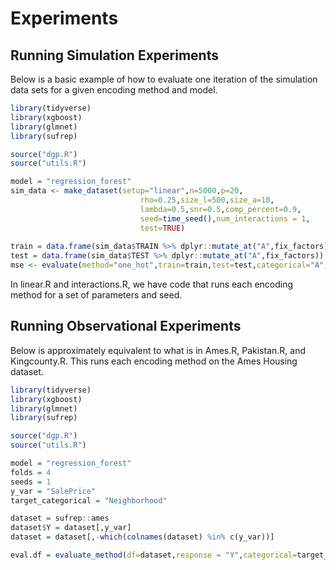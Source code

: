 # Experiments


## Running Simulation Experiments
Below is a basic example of how to evaluate one iteration of the simulation data sets for a given encoding method and model.
```R
library(tidyverse)
library(xgboost)
library(glmnet)
library(sufrep)

source("dgp.R")
source("utils.R")

model = "regression_forest"
sim_data <- make_dataset(setup="linear",n=5000,p=20,
                             rho=0.25,size_l=500,size_a=10,
                             lambda=0.5,snr=0.5,comp_percent=0.9,
                             seed=time_seed(),num_interactions = 1,
                             test=TRUE)
                             
train = data.frame(sim_data$TRAIN %>% dplyr::mutate_at("A",fix_factors))
test = data.frame(sim_data$TEST %>% dplyr::mutate_at("A",fix_factors))
mse <- evaluate(method="one_hot",train=train,test=test,categorical="A",response="Y",model=model)
```
In linear.R and interactions.R, we have code that runs each encoding method for a set of parameters and seed.

## Running Observational Experiments
Below is approximately equivalent to what is in Ames.R, Pakistan.R, and Kingcounty.R. This runs each encoding method on the Ames Housing dataset.
```R
library(tidyverse)
library(xgboost)
library(glmnet)
library(sufrep)

source("dgp.R")
source("utils.R")

model = "regression_forest"
folds = 4
seeds = 1
y_var = "SalePrice"
target_categorical = "Neighborhood"

dataset = sufrep::ames
dataset$Y = dataset[,y_var]
dataset = dataset[,-which(colnames(dataset) %in% c(y_var))]

eval.df = evaluate_method(df=dataset,response = "Y",categorical=target_categorical,k=folds,seeds=seeds,model=model)
```
